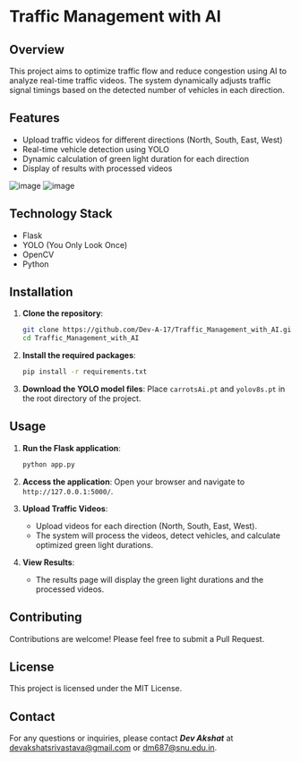 # Traffic Management with AI

## Overview
This project aims to optimize traffic flow and reduce congestion using AI to analyze real-time traffic videos. The system dynamically adjusts traffic signal timings based on the detected number of vehicles in each direction.

## Features
- Upload traffic videos for different directions (North, South, East, West)
- Real-time vehicle detection using YOLO
- Dynamic calculation of green light duration for each direction
- Display of results with processed videos

![image](https://github.com/user-attachments/assets/55748ac5-c729-4304-8a65-62080a293b1a)
![image](https://github.com/user-attachments/assets/aba164b9-756b-4d3e-9e98-37d12cc82c59)



## Technology Stack
- Flask
- YOLO (You Only Look Once)
- OpenCV
- Python

## Installation
1. **Clone the repository**:
    ```bash
    git clone https://github.com/Dev-A-17/Traffic_Management_with_AI.git
    cd Traffic_Management_with_AI
    ```

2. **Install the required packages**:
    ```bash
    pip install -r requirements.txt
    ```

3. **Download the YOLO model files**:
    Place `carrotsAi.pt` and `yolov8s.pt` in the root directory of the project. 

## Usage
1. **Run the Flask application**:
    ```bash
    python app.py
    ```

2. **Access the application**:
    Open your browser and navigate to `http://127.0.0.1:5000/`.

3. **Upload Traffic Videos**:
    - Upload videos for each direction (North, South, East, West).
    - The system will process the videos, detect vehicles, and calculate optimized green light durations.

4. **View Results**:
    - The results page will display the green light durations and the processed videos.

## Contributing
Contributions are welcome! Please feel free to submit a Pull Request.

## License
This project is licensed under the MIT License.

## Contact
For any questions or inquiries, please contact **_Dev Akshat_** at devakshatsrivastava@gmail.com or dm687@snu.edu.in.
